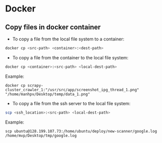 # Docker

## Copy files in docker container
* To copy a file from the local file system to a container:
```bash
docker cp <src-path> <container>:<dest-path> 
```
* To copy a file from the container to the local file system:
```bash
docker cp <container>:<src-path> <local-dest-path> 
```

Example:
```
docker cp scrapy-cluster_crawler_1:"/usr/src/app/screenshot_ipg_thread_1.png" "/home/manhpv/Desktop/temp/data_1.png"
```


* To copy a file from the ssh server to the local file system:
```bash
scp <ssh_location>:<src-path> <local-dest-path> 
```

Example:
```
scp ubuntu@128.199.107.73:/home/ubuntu/deploy/new-scanner/google.log /home/mvp/Desktop/tmp/google.log
```